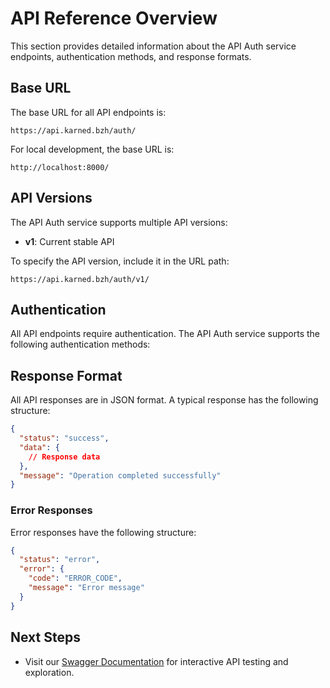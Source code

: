 # API Reference Overview

This section provides detailed information about the API Auth service endpoints, authentication methods, and response formats.

## Base URL

The base URL for all API endpoints is:

```
https://api.karned.bzh/auth/
```

For local development, the base URL is:

```
http://localhost:8000/
```

## API Versions

The API Auth service supports multiple API versions:

- **v1**: Current stable API

To specify the API version, include it in the URL path:

```
https://api.karned.bzh/auth/v1/
```

## Authentication

All API endpoints require authentication. The API Auth service supports the following authentication methods:

## Response Format

All API responses are in JSON format. A typical response has the following structure:

```json
{
  "status": "success",
  "data": {
    // Response data
  },
  "message": "Operation completed successfully"
}
```

### Error Responses

Error responses have the following structure:

```json
{
  "status": "error",
  "error": {
    "code": "ERROR_CODE",
    "message": "Error message"
  }
}
```

## Next Steps

- Visit our [Swagger Documentation](https://api.karned.bzh/auth/docs) for interactive API testing and exploration.
